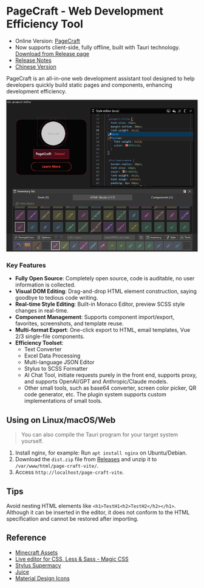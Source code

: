 # PageCraft - Web Development Efficiency Tool

- Online Version: [PageCraft](https://canwdev.github.io/page-craft-vite/#/)
- Now supports client-side, fully offline, built with Tauri technology. [Download from Release page](https://github.com/canwdev/page-craft-vite/releases)
- [Release Notes](./public/release-notes.md)
- [Chinese Version](./README.md)

PageCraft is an all-in-one web development assistant tool designed to help developers quickly build static pages and components, enhancing development efficiency.

![img](./screenshot.png)

### Key Features

- **Fully Open Source**: Completely open source, code is auditable, no user information is collected.
- **Visual DOM Editing**: Drag-and-drop HTML element construction, saying goodbye to tedious code writing.
- **Real-time Style Editing**: Built-in Monaco Editor, preview SCSS style changes in real-time.
- **Component Management**: Supports component import/export, favorites, screenshots, and template reuse.
- **Multi-format Export**: One-click export to HTML, email templates, Vue 2/3 single-file components.
- **Efficiency Toolset**:
  - Text Converter
  - Excel Data Processing
  - Multi-language JSON Editor
  - Stylus to SCSS Formatter
  - AI Chat Tool, initiate requests purely in the front end, supports proxy, and supports OpenAI/GPT and Anthropic/Claude models.
  - Other small tools, such as base64 converter, screen color picker, QR code generator, etc. The plugin system supports custom implementations of small tools.

## Using on Linux/macOS/Web

> You can also compile the Tauri program for your target system yourself.

1. Install nginx, for example: Run `apt install nginx` on Ubuntu/Debian.
2. Download the `dist.zip` file from [Releases](https://github.com/canwdev/page-craft-vite/releases) and unzip it to `/var/www/html/page-craft-vite/`.
3. Access `http://localhost/page-craft-vite`.

## Tips

Avoid nesting HTML elements like `<h1>TestH1<h2>TestH2</h2></h1>`. Although it can be inserted in the editor, it does not conform to the HTML specification and cannot be restored after importing.

## Reference

- [Minecraft Assets](https://mcasset.cloud/)
- [Live editor for CSS, Less & Sass - Magic CSS](https://chrome.google.com/webstore/detail/live-editor-for-css-less/ifhikkcafabcgolfjegfcgloomalapol/related?utm_source=chrome-ntp-icon)
- [Stylus Supermacy](https://thisismanta.github.io/stylus-supremacy/#demo)
- [Juice](https://github.com/Automattic/juice)
- [Material Design Icons](https://pictogrammers.com/library/mdi/)
